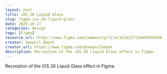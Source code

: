 ```yaml
---
layout: post
title: iOS 26 Liquid Glass
slug: figma-ios-26-liquid-glass
date: 2025-10-17
categories: design
tags: [Figma]
resource_url: https://www.figma.com/community/file/1514237154489556536
creator: Swapnil Bapat
creator_url: https://www.figma.com/@swapnilbapat
description: Recreation of the iOS 26 Liquid Glass effect in Figma.
---
```


Recreation of the iOS 26 Liquid Glass effect in Figma.
